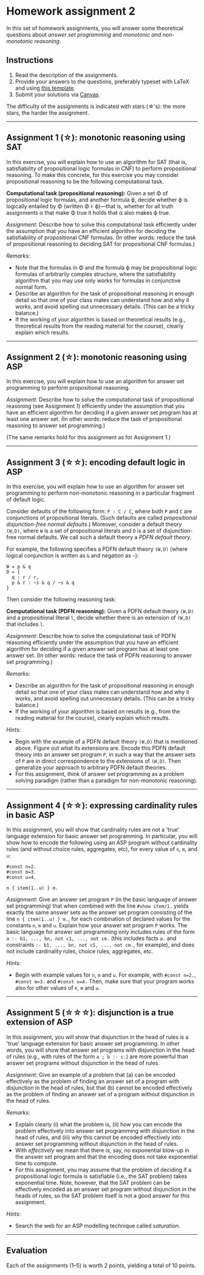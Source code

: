 # Homework assignment 2

In this set of homework assignments, you will answer some theoretical questions about *answer set programming* and *monotonic and non-monotonic reasoning*.

## Instructions

1. Read the description of the assignments.
1. Provide your answers to the questions, preferably typeset with LaTeX and using [this template](../templates/homework.tex).
1. Submit your solutions via [Canvas](https://canvas.uva.nl/courses/10768).

The difficulty of the assignments is indicated with stars (&star;'s): the more stars, the harder the assignment.

---

## Assignment 1 (&star;): monotonic reasoning using SAT

In this exercise, you will explain how to use an algorithm for SAT (that is, satisfiability of propositional logic formulas in CNF) to perform propositional reasoning.
To make this concrete, for this exercise you may consider propositional reasoning to be the following computational task.

**Computational task (propositional reasoning):** Given a set &Phi; of propositional logic formulas, and another formula &varphi;, decide whether &varphi; is logically entailed by &Phi; (written &Phi; &models; &varphi;)—that is, whether for all truth assignments &alpha; that make &Phi; true it holds that &alpha; also makes &varphi; true.

*Assignment:* Describe how to solve this computational task efficiently under the assumption that you have an efficient algorithm for deciding the satisfiability of propositional CNF formulas.
(In other words: reduce the task of propositional reasoning to deciding SAT for propositional CNF formulas.)

*Remarks:*
- Note that the formulas in &Phi; and the formula &varphi; may be propositional logic formulas of arbitrarily complex structure, where the satisfiability algorithm that you may use only works for formulas in conjunctive normal form.
- Describe an algorithm for the task of propositional reasoning in enough detail so that one of your class mates can understand how and why it works, and avoid spelling out unnecessary details. (This can be a tricky balance.)
- If the working of your algorithm is based on theoretical results (e.g., theoretical results from the reading material for the course), clearly explain which results.

---

## Assignment 2 (&star;): monotonic reasoning using ASP

In this exercise, you will explain how to use an algorithm for answer set programming to perform propositional reasoning.

*Assignment:* Describe how to solve the computational task of propositional reasoning (see Assignment 1) efficiently under the assumption that you have an efficient algorithm for deciding if a given answer set program has at least one answer set.
(In other words: reduce the task of propositional reasoning to answer set programming.)

(The same remarks hold for this assignment as for Assignment 1.)

---

## Assignment 3 (&star;&star;): encoding default logic in ASP

In this exercise, you will explain how to use an algorithm for answer set programming to perform non-monotonic reasoning in a particular fragment of default logic.

Consider defaults of the following form: `P : C / C`, where both `P` and `C` are conjunctions of propositional literals. (Such defaults are called *propositional disjunction-free normal defaults*.) Moreover, consider a default theory `(W,D)`, where `W` is a set of propositional literals and `D` is a set of disjunction-free normal defaults. We call such a default theory a *PDFN default theory*.

For example, the following specifies a PDFN default theory `(W,D)` (where logical conjunction is written as `&` and negation as `~`):
```
W = p & q
D = {
  q : r / r,
  p & r : ~s & q / ~s & q
}
```

Then consider the following reasoning task:

**Computational task (PDFN reasoning):** Given a PDFN default theory `(W,D)` and a propositional literal `l`, decide whether there is an extension of `(W,D)` that includes `l`.

*Assignment:* Describe how to solve the computational task of PDFN reasoning efficiently under the assumption that you have an efficient algorithm for deciding if a given answer set program has at least one answer set.
(In other words: reduce the task of PDFN reasoning to answer set programming.)

*Remarks:*
- Describe an algorithm for the task of propositional reasoning in enough detail so that one of your class mates can understand how and why it works, and avoid spelling out unnecessary details. (This can be a tricky balance.)
- If the working of your algorithm is based on results (e.g., from the reading material for the course), clearly explain which results.

*Hints:*
- Begin with the example of a PDFN default theory `(W,D)` that is mentioned above. Figure out what its extensions are. Encode this PDFN default theory into an answer set program `P`, in such a way that the answer sets of `P` are in direct correspondence to the extensions of `(W,D)`. Then generalize your approach to arbitrary PDFN default theories.
- For this assignment, think of answer set programming as a problem solving paradigm (rather than a paradigm for non-monotonic reasoning).

---

## Assignment 4 (&star;&star;): expressing cardinality rules in basic ASP

In this assignment, you will show that cardinality rules are not a 'true' language extension for basic answer set programming. In particular, you will show how to encode the following using an ASP program without cardinality rules (and without choice rules, aggregates, etc), for every value of `n`, `m`, and `u`:

```
#const n=2.
#const m=3.
#const u=4.

n { item(1..u) } m.
```

*Assignment:* Give an answer set program `P` (in the basic language of answer set programming) that when combined with the line `#show item/1.` yields exactly the same answer sets as the answer set program consisting of the line `n { item(1..u) } m.`, for each combination of declared values for the constants `n`, `m` and `u`. Explain how your answer set program `P` works. The basic language for answer set programming only includes rules of the form `a :- b1, ..., bn, not c1, ..., not cm.` (this includes facts `a.` and constraints `:- b1, ..., bn, not c1, ..., not cm.`, for example), and does not include cardinality rules, choice rules, aggregates, etc.

*Hints:*
- Begin with example values for `n`, `m` and `u`. For example, with `#const n=2.`, `#const m=3.` and `#const u=4.` Then, make sure that your program works also for other values of `n`, `m` and `u`.

---

## Assignment 5 (&star;&star;&star;): disjunction is a true extension of ASP

In this assignment, you will show that disjunction in the head of rules is a 'true' language extension for basic answer set programming. In other words, you will show that answer set programs with disjunction in the head of rules (e.g., with rules of the form `a ; b :- c.`) are more powerful than answer set programs without disjunction in the head of rules.

*Assignment:*
Give an example of a problem that (a) can be encoded effectively as the problem of finding an answer set of a program with disjunction in the head of rules, but that (b) cannot be encoded effectively as the problem of finding  an answer set of a program without disjunction in the head of rules.

*Remarks:*
- Explain clearly (i) what the problem is, (ii) how you can encode the problem effectively into answer set programming with disjunction in the head of rules, and (iii) why this cannot be encoded effectively into answer set programming without disjunction in the head of rules.
- With *effectively* we mean that there is, say, no exponential blow-up in the answer set program and that the encoding does not take exponential time to compute.
- For this assignment, you may assume that the problem of deciding if a propositional logic formula is satisfiable (i.e., the SAT problem) takes exponential time. Note, however, that the SAT problem can be effectively encoded as an answer set program without disjunction in the heads of rules, so the SAT problem itself is not a good answer for this assignment.

*Hints:*
- Search the web for an ASP modelling technique called *saturation*.

---

## Evaluation

Each of the assignments (1–5) is worth 2 points, yielding a total of 10 points.
